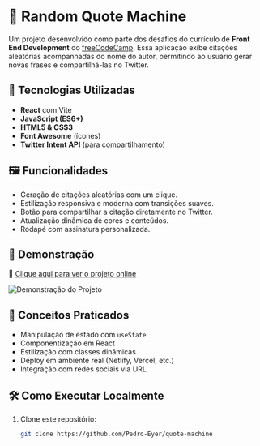 # 📜 Random Quote Machine

Um projeto desenvolvido como parte dos desafios do currículo de **Front End Development** do [freeCodeCamp](https://www.freecodecamp.org/). Essa aplicação exibe citações aleatórias acompanhadas do nome do autor, permitindo ao usuário gerar novas frases e compartilhá-las no Twitter.

## 🚀 Tecnologias Utilizadas

- **React** com Vite
- **JavaScript (ES6+)**
- **HTML5 & CSS3**
- **Font Awesome** (ícones)
- **Twitter Intent API** (para compartilhamento)

## 🖼️ Funcionalidades

- Geração de citações aleatórias com um clique.
- Estilização responsiva e moderna com transições suaves.
- Botão para compartilhar a citação diretamente no Twitter.
- Atualização dinâmica de cores e conteúdos.
- Rodapé com assinatura personalizada.

## 🎨 Demonstração

🔗 [Clique aqui para ver o projeto online](https://quote-machine-ruddy.vercel.app/)

![Demonstração do Projeto](./screenshot.png)

## 🧠 Conceitos Praticados

- Manipulação de estado com `useState`
- Componentização em React
- Estilização com classes dinâmicas
- Deploy em ambiente real (Netlify, Vercel, etc.)
- Integração com redes sociais via URL

## 🛠️ Como Executar Localmente

1. Clone este repositório:
   ```bash
   git clone https://github.com/Pedro-Eyer/quote-machine

